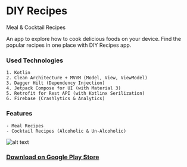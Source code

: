 # DIY Recipes

Meal & Cocktail Recipes

An app to explore how to cook delicious foods on your device.
Find the popular recipes in one place with DIY Recipes app.

### Used Technologies

    1. Kotlin
	2. Clean Architecture + MVVM (Model, View, ViewModel)
	3. Dagger Hilt (Dependency Injection)
	4. Jetpack Compose for UI (with Material 3)
	5. Retrofit for Rest API (with Kotlinx Serilization)
	6. Firebase (Crashlytics & Analytics)

### Features

	- Meal Recipes
	- Cocktail Recipes (Alcoholic & Un-Alcoholic)

![alt text](https://github.com/nyinyihtunlwin/diy-recipes/blob/master/app/screenshots/img_app_screens.png)
### [Download on Google Play Store](https://play.google.com/store/apps/details?id=projects.nyinyihtunlwin.diyrecipes)
